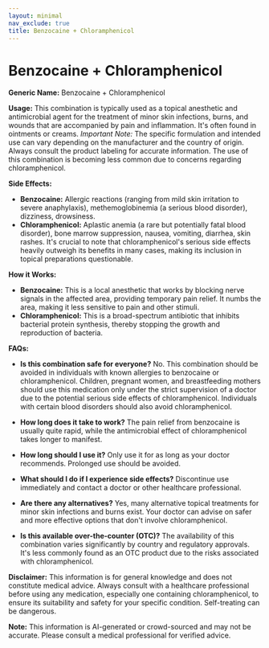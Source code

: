 ```yaml
---
layout: minimal
nav_exclude: true
title: Benzocaine + Chloramphenicol
---
```


# Benzocaine + Chloramphenicol

**Generic Name:** Benzocaine + Chloramphenicol

**Usage:** This combination is typically used as a topical anesthetic and antimicrobial agent for the treatment of minor skin infections, burns, and wounds that are accompanied by pain and inflammation.  It's often found in ointments or creams.  *Important Note:*  The specific formulation and intended use can vary depending on the manufacturer and the country of origin.  Always consult the product labeling for accurate information.  The use of this combination is becoming less common due to concerns regarding chloramphenicol.

**Side Effects:**

* **Benzocaine:**  Allergic reactions (ranging from mild skin irritation to severe anaphylaxis), methemoglobinemia (a serious blood disorder), dizziness, drowsiness.
* **Chloramphenicol:**  Aplastic anemia (a rare but potentially fatal blood disorder), bone marrow suppression, nausea, vomiting, diarrhea, skin rashes.  It's crucial to note that chloramphenicol's serious side effects heavily outweigh its benefits in many cases, making its inclusion in topical preparations questionable.


**How it Works:**

* **Benzocaine:**  This is a local anesthetic that works by blocking nerve signals in the affected area, providing temporary pain relief.  It numbs the area, making it less sensitive to pain and other stimuli.
* **Chloramphenicol:** This is a broad-spectrum antibiotic that inhibits bacterial protein synthesis, thereby stopping the growth and reproduction of bacteria.


**FAQs:**

* **Is this combination safe for everyone?** No.  This combination should be avoided in individuals with known allergies to benzocaine or chloramphenicol.  Children, pregnant women, and breastfeeding mothers should use this medication only under the strict supervision of a doctor due to the potential serious side effects of chloramphenicol.  Individuals with certain blood disorders should also avoid chloramphenicol.

* **How long does it take to work?**  The pain relief from benzocaine is usually quite rapid, while the antimicrobial effect of chloramphenicol takes longer to manifest.

* **How long should I use it?**  Only use it for as long as your doctor recommends. Prolonged use should be avoided.

* **What should I do if I experience side effects?** Discontinue use immediately and contact a doctor or other healthcare professional.

* **Are there any alternatives?**  Yes, many alternative topical treatments for minor skin infections and burns exist. Your doctor can advise on safer and more effective options that don't involve chloramphenicol.

* **Is this available over-the-counter (OTC)?**  The availability of this combination varies significantly by country and regulatory approvals.  It's less commonly found as an OTC product due to the risks associated with chloramphenicol.

**Disclaimer:**  This information is for general knowledge and does not constitute medical advice.  Always consult with a healthcare professional before using any medication, especially one containing chloramphenicol, to ensure its suitability and safety for your specific condition.  Self-treating can be dangerous.


**Note:** This information is AI-generated or crowd-sourced and may not be accurate. Please consult a medical professional for verified advice.